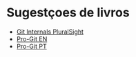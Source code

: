 # Sugestçoes de livros

- [Git Internals PluralSight](https://github.com/pluralsight/git-internals-pdf)
- [Pro-Git EN](https://git-scm.com/book/en/v1)
- [Pro-Git PT](https://leanpub.com/pro-git/read)
